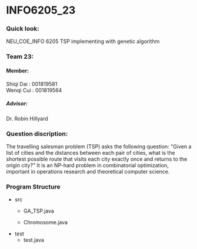 # INFO6205_23
### Quick look: ###
NEU_COE_INFO 6205 TSP implementing with genetic algorithm

### Team 23: ###
#### Member: ####
Shiqi Dai : 001819581<br>
Wenqi Cui : 001819564<br>
##### Advisor: #####
Dr. Robin Hillyard

### Question discription: ###
The travelling salesman problem (TSP) asks the following question: "Given a list of cities and the distances between each pair of cities, what is the shortest possible route that visits each city exactly once and returns to the origin city?" It is an NP-hard problem in combinatorial optimization, important in operations research and theoretical computer science.

### Program Structure ###
- src
   - GA_TSP.java
           
   - Chromosome.java
- test
   - test.java
